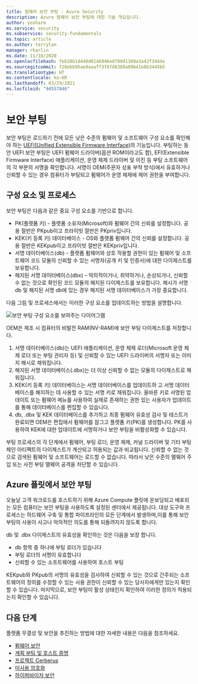 ```yaml
---
title: 펌웨어 보안 부팅 - Azure Security
description: Azure 펌웨어 보안 부팅에 대한 기술 개요입니다.
author: yosharm
ms.service: security
ms.subservice: security-fundamentals
ms.topic: article
ms.author: terrylan
manager: rkarlin
ms.date: 11/10/2020
ms.openlocfilehash: feb28b1d448d0146046ed789d1389a3a42f344de
ms.sourcegitcommit: f28ebb95ae9aaaff3f87d8388a09b41e0b3445b5
ms.translationtype: HT
ms.contentlocale: ko-KR
ms.lasthandoff: 03/29/2021
ms.locfileid: "94557846"
---
```

# <a name="secure-boot"></a>보안 부팅

보안 부팅은 로드하기 전에 모든 낮은 수준의 펌웨어 및 소프트웨어 구성 요소를 확인해야 하는 [UEFI(Unified Extensible Firmware Interface)](https://en.wikipedia.org/wiki/Unified_Extensible_Firmware_Interface)의 기능입니다. 부팅하는 동안 UEFI 보안 부팅은 UEFI 펌웨어 드라이버(옵션 ROM이라고도 함), EFI(Extensible Firmware Interface) 애플리케이션, 운영 체제 드라이버 및 이진 등 부팅 소프트웨어의 각 부분의 서명을 확인합니다. 서명이 OEM(주문자 상표 부착 방식)에서 유효하거나 신뢰할 수 있는 경우 컴퓨터가 부팅되고 펌웨어가 운영 체제에 제어 권한을 부여합니다.

## <a name="components-and-process"></a>구성 요소 및 프로세스

보안 부팅은 다음과 같은 중요 구성 요소를 기반으로 합니다.

- PK(플랫폼 키) - 플랫폼 소유자(Microsoft)와 펌웨어 간의 신뢰를 설정합니다. 공용 절반은 PKpub이고 프라이빗 절반은 PKpriv입니다.
- KEK(키 등록 키) 데이터베이스 - OS와 플랫폼 펌웨어 간의 신뢰를 설정합니다. 공용 절반은 KEKpub이고 프라이빗 절반은 KEKpriv입니다.
- 서명 데이터베이스(db) - 플랫폼 펌웨어와 상호 작용할 권한이 있는 펌웨어 및 소프트웨어 코드 모듈의 신뢰할 수 있는 서명자(공개 키 및 인증서)에 대한 다이제스트를 보유합니다.
- 해지된 서명 데이터베이스(dbx) – 악의적이거나, 취약하거나, 손상되거나, 신뢰할 수 없는 것으로 확인된 코드 모듈의 해지된 다이제스트를 보유합니다. 해시가 서명 db 및 해지된 서명 db에 있는 경우 해지된 서명 데이터베이스가 가장 중요합니다.

다음 그림 및 프로세스에서는 이러한 구성 요소를 업데이트하는 방법을 설명합니다.

![보안 부팅 구성 요소를 보여주는 다이어그램](./media/secure-boot/secure-boot.png)

OEM은 제조 시 컴퓨터의 비발전 RAM(NV-RAM)에 보안 부팅 다이제스트를 저장합니다.

1. 서명 데이터베이스(db)는 UEFI 애플리케이션, 운영 체제 로더(Microsoft 운영 체제 로더 또는 부팅 관리자 등) 및 신뢰할 수 있는 UEFI 드라이버의 서명자 또는 이미지 해시로 채워집니다.
2. 해지된 서명 데이터베이스(.dbx)는 더 이상 신뢰할 수 없는 모듈의 다이제스트로 채워집니다.
3. KEK(키 등록 키) 데이터베이스는 서명 데이터베이스를 업데이트하 고 서명 데이터베이스를 해지하는 데 사용할 수 있는 서명 키로 채워집니다. 올바른 키로 서명된 업데이트 또는 펌웨어 메뉴를 사용하여 실제로 존재하는 권한 있는 사용자가 업데이트를 통해 데이터베이스를 편집할 수 있습니다.
4. db, .dbx 및 KEK 데이터베이스를 추가하고 최종 펌웨어 유효성 검사 및 테스트가 완료되면 OEM은 편집에서 펌웨어를 잠그고 플랫폼 키(PK)를 생성합니다. PK를 사용하여 KEK에 대한 업데이트에 서명하거나 보안 부팅을 비활성화할 수 있습니다.

부팅 프로세스의 각 단계에서 펌웨어, 부팅 로더, 운영 체제, 커널 드라이버 및 기타 부팅 체인 아티팩트의 다이제스트가 계산되고 허용되는 값과 비교됩니다. 신뢰할 수 없는 것으로 검색된 펌웨어 및 소프트웨어는 로드할 수 없습니다. 따라서 낮은 수준의 맬웨어 주입 또는 사전 부팅 맬웨어 공격을 차단할 수 있습니다.

## <a name="secure-boot-on-the-azure-fleet"></a>Azure 플릿에서 보안 부팅
오늘날 고객 워크로드를 호스트하기 위해 Azure Compute 플릿에 온보딩되고 배포되는 모든 컴퓨터는 보안 부팅을 사용하도록 설정된 센터에서 제공됩니다. 대상 도구와 프로세스는 하드웨어 구축 및 통합 파이프라인의 모든 단계에서 발생하며,이를 통해 보안 부팅의 사용이 사고나 악의적인 의도를 통해 되돌려지지 않도록 합니다.

db 및 .dbx 다이제스트의 유효성을 확인하는 것은 다음을 보장 합니다.

- db 항목 중 하나에 부팅 로더가 있습니다
- 부팅 로더의 서명이 유효합니다
- 신뢰할 수 있는 소프트웨어를 사용하여 호스트 부팅

 KEKpub와 PKpub의 서명의 유효성을 검사하여 신뢰할 수 있는 것으로 간주되는 소프트웨어의 정의를 수정할 수 있는 사용 권한이 신뢰할 수 있는 당사자에게만 있는지 확인할 수 있습니다. 마지막으로, 보안 부팅이 활성 상태인지 확인하여 이러한 정의가 적용되는지 확인할 수 있습니다.

## <a name="next-steps"></a>다음 단계
플랫폼 무결성 및 보안을 추진하는 방법에 대한 자세한 내용은 다음을 참조하세요.

- [펌웨어 보안](firmware.md)
- [계획 부팅 및 호스트 증명](measured-boot-host-attestation.md)
- [프로젝트 Cerberus](project-cerberus.md)
- [미사용 암호화](encryption-atrest.md)
- [하이퍼바이저 보안](hypervisor.md)